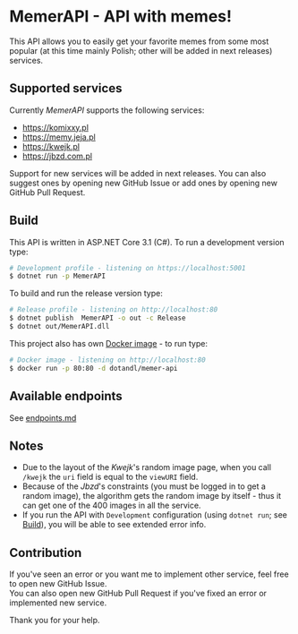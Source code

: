 # MemerAPI - API with memes!

This API allows you to easily get your favorite memes from some most popular
(at this time mainly Polish; other will be added in next releases) services.

## Supported services

Currently _MemerAPI_ supports the following services:

- https://komixxy.pl
- https://memy.jeja.pl
- https://kwejk.pl
- https://jbzd.com.pl

Support for new services will be added in next releases. You can also suggest
ones by opening new GitHub Issue or add ones by opening new GitHub Pull Request.

## Build

This API is written in ASP.NET Core 3.1 (C#). To run a development version type:

```sh
# Development profile - listening on https://localhost:5001
$ dotnet run -p MemerAPI
```

To build and run the release version type:

```sh
# Release profile - listening on http://localhost:80
$ dotnet publish  MemerAPI -o out -c Release
$ dotnet out/MemerAPI.dll
```

This project also has own
[Docker image](https://hub.docker.com/r/dotandl/memer-api) - to run type:

```sh
# Docker image - listening on http://localhost:80
$ docker run -p 80:80 -d dotandl/memer-api
```

## Available endpoints

See [endpoints.md](docs/endpoints.md)

## Notes

- Due to the layout of the _Kwejk_'s random image page, when you call `/kwejk`
  the `uri` field is equal to the `viewURI` field.
- Because of the _Jbzd_'s constraints (you must be logged in to get a random
  image), the algorithm gets the random image by itself - thus it can get one
  of the 400 images in all the service.
- If you run the API with `Development` configuration (using `dotnet run`; see
  [Build](#Build)), you will be able to see extended error info.

## Contribution

If you've seen an error or you want me to implement other service, feel free to
open new GitHub Issue.  
You can also open new GitHub Pull Request if you've fixed an error or
implemented new service.

Thank you for your help.
